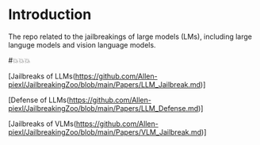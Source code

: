 # Introduction

The repo related to the jailbreakings of large models (LMs), including large languge models and vision language models.


#💥💥💥

[Jailbreaks of LLMs(https://github.com/Allen-piexl/JailbreakingZoo/blob/main/Papers/LLM_Jailbreak.md)]

[Defense of LLMs(https://github.com/Allen-piexl/JailbreakingZoo/blob/main/Papers/LLM_Defense.md)]

[Jailbreaks of VLMs(https://github.com/Allen-piexl/JailbreakingZoo/blob/main/Papers/VLM_Jailbreak.md)]

